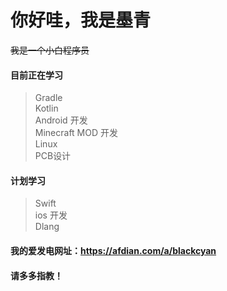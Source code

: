 # 你好哇，我是墨青  
~~我是一个小白程序员~~  
#### 目前正在学习  
> Gradle  
> Kotlin  
> Android 开发  
> Minecraft MOD 开发  
> Linux  
> PCB设计  
#### 计划学习
> Swift  
> ios 开发  
> Dlang  
#### 我的爱发电网址：https://afdian.com/a/blackcyan
#### 请多多指教！
